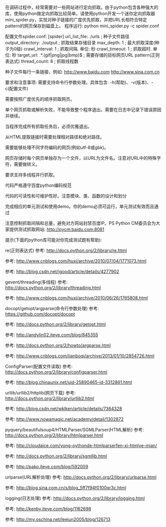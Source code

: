 在调研过程中，经常需要对一些网站进行定向抓取。由于python包含各种强大的库，使用python做定向抓取比较简单。请使用python开发一个迷你定向抓取器mini_spider.py，实现对种子链接的广度优先抓取，并把URL长相符合特定pattern的网页保存到磁盘上。
程序运行: 
python mini_spider.py -c spider.conf 

配置文件spider.conf: 
[spider] 
url_list_file: ./urls ; 种子文件路径 
output_directory: ./output ; 抓取结果存储目录 
max_depth: 1 ; 最大抓取深度(种子为0级) 
crawl_interval: 1 ; 抓取间隔. 单位: 秒 
crawl_timeout: 1 ; 抓取超时. 单位: 秒 
target_url: .*\.(gif|png|jpg|bmp)$ ; 需要存储的目标网页URL pattern(正则表达式) 
thread_count: 8 ; 抓取线程数 

种子文件每行一条链接，例如: 
http://www.baidu.com 
http://www.sina.com.cn 

要求和注意事项: 
需要支持命令行参数处理。具体包含: -h(帮助)、-v(版本)、-c(配置文件)

需要按照广度优先的顺序抓取网页。

单个网页抓取或解析失败，不能导致整个程序退出。需要在日志中记录下错误原因并继续。

当程序完成所有抓取任务后，必须优雅退出。

从HTML提取链接时需要处理相对路径和绝对路径。

需要能够处理不同字符编码的网页(例如utf-8或gbk)。

网页存储时每个网页单独存为一个文件，以URL为文件名。注意对URL中的特殊字符，需要做转义。

要求支持多线程并行抓取。

代码严格遵守百度python编码规范

代码的可读性和可维护性好。注意模块、类、函数的设计和划分

完成相应的单元测试和使用demo。你的demo必须可运行，单元测试有效而且通过

注意控制抓取间隔和总量，避免对方网站封禁百度IP。PS Python CM委员会为大家提供测试抓取网站: http://pycm.baidu.com:8081


提示(下面的python库可能对你完成测试题有帮助): 

re(正则表达式)
参考: http://docs.python.org/2/library/re.html

参考: http://www.cnblogs.com/huxi/archive/2010/07/04/1771073.html

参考: http://blog.csdn.net/jgood/article/details/4277902


gevent/threading(多线程)
参考: http://docs.python.org/2/library/threading.html

参考: http://www.cnblogs.com/huxi/archive/2010/06/26/1765808.html

docopt/getopt/argparse(命令行参数处理)
参考: https://github.com/docopt/docopt

参考: http://docs.python.org/2/library/getopt.html

参考: http://andylin02.iteye.com/blog/845355

参考: http://docs.python.org/2/howto/argparse.html

参考: http://www.cnblogs.com/jianboqi/archive/2013/01/10/2854726.html

ConfigParser(配置文件读取)
参考: http://docs.python.org/2/library/configparser.html

参考: http://blog.chinaunix.net/uid-25890465-id-3312861.html

urllib/urllib2/httplib(网页下载)
参考: http://docs.python.org/2/library/urllib2.html

参考: http://blog.csdn.net/wklken/article/details/7364328

参考: http://www.nowamagic.net/academy/detail/1302872

pyquery/beautifulsoup4/HTMLParser/SGMLParser(HTML解析)
参考: http://docs.python.org/2/library/htmlparser.html

参考: http://cloudaice.com/yong-pythonde-htmlparserfen-xi-htmlye-mian/

参考: http://docs.python.org/2/library/sgmllib.html

参考: http://pako.iteye.com/blog/592009

urlparse(URL解析处理)
参考: http://docs.python.org/2/library/urlparse.html

参考: http://blog.sina.com.cn/s/blog_5ff7f94f0100qr3c.html

logging(日志处理)
参考: http://docs.python.org/2/library/logging.html

参考: http://kenby.iteye.com/blog/1162698

参考: http://my.oschina.net/leejun2005/blog/126713
